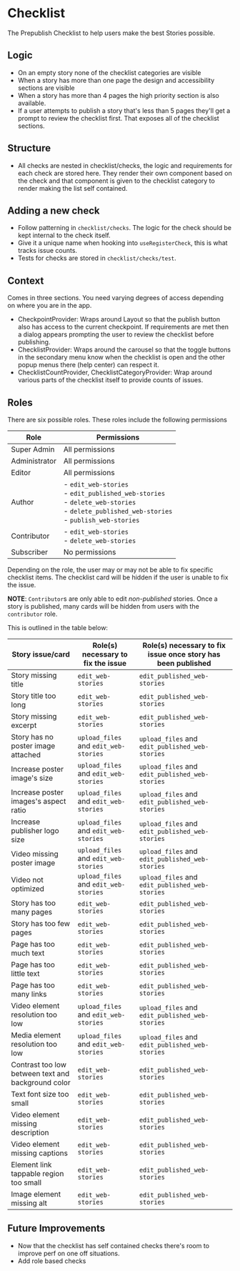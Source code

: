 # Checklist 

The Prepublish Checklist to help users make the best Stories possible.

## Logic 

- On an empty story none of the checklist categories are visible
- When a story has more than one page the design and accessibility  sections are visible
- When a story has more than 4 pages the high  priority section is also available. 
- If a user attempts to publish a story that's less than 5 pages they'll get a prompt to review the checklist first. That exposes all of the checklist sections. 

## Structure

- All checks are nested in checklist/checks, the logic and requirements for each check are stored here. They render their own component based on the  check and that component is given  to the checklist category to render making the list self contained.

## Adding a new check

- Follow patterning in `checklist/checks`. The logic for the check should be kept internal to the check itself. 
- Give it a unique name when hooking into `useRegisterCheck`, this is what tracks issue counts.
- Tests for checks are stored in `checklist/checks/test`. 

## Context

Comes in three sections. You need varying degrees of access depending on where you are in the app. 

- CheckpointProvider: Wraps around Layout so that the publish  button also has access to the current checkpoint. If requirements are met then a dialog appears prompting the  user to review the checklist before publishing.
- ChecklistProvider: Wraps around the carousel so that the toggle buttons in the secondary menu know when the checklist is open and the other popup menus there (help center) can respect it. 
- ChecklistCountProvider, ChecklistCategoryProvider: Wrap around various parts of the checklist itself to provide counts of issues.

## Roles

There are six possible roles. These roles include the following permissions

|Role|Permissions|
|--|--|
|Super Admin|All permissions|
|Administrator|All permissions|
|Editor|All permissions|
|Author|- `edit_web-stories`<br/>- `edit_published_web-stories` <br/>- `delete_web-stories`<br/>- `delete_published_web-stories`<br/>- `publish_web-stories`|
|Contributor|- `edit_web-stories`<br/>- `delete_web-stories`|
|Subscriber|No permissions|

Depending on the role, the user may or may not be able to fix specific checklist items. The checklist card will be hidden if the user is unable to fix the issue.

**NOTE**: `Contributor`s are only able to edit _non-published_ stories. Once a story is published, many cards will be hidden from users with the `contributor` role.

This is outlined in the table below:

|Story issue/card|Role(s) necessary to fix the issue|Role(s) necessary to fix issue once story has been published|
|--|--|--|
|Story missing title|`edit_web-stories`|`edit_published_web-stories`|
|Story title too long|`edit_web-stories`|`edit_published_web-stories`|
|Story missing excerpt|`edit_web-stories`|`edit_published_web-stories`|
|Story has no poster image attached|`upload_files` and `edit_web-stories`|`upload_files` and `edit_published_web-stories`|
|Increase poster image's size|`upload_files` and `edit_web-stories`|`upload_files` and `edit_published_web-stories`|
|Increase poster images's aspect ratio|`upload_files` and `edit_web-stories`|`upload_files` and `edit_published_web-stories`|
|Increase publisher logo size|`upload_files` and `edit_web-stories`|`upload_files` and `edit_published_web-stories`|
|Video missing poster image|`upload_files` and `edit_web-stories`|`upload_files` and `edit_published_web-stories`|
|Video not optimized|`upload_files` and `edit_web-stories`|`upload_files` and `edit_published_web-stories`|
|Story has too many pages|`edit_web-stories`|`edit_published_web-stories`|
|Story has too few pages|`edit_web-stories`|`edit_published_web-stories`|
|Page has too much text|`edit_web-stories`|`edit_published_web-stories`|
|Page has too little text|`edit_web-stories`|`edit_published_web-stories`|
|Page has too many links|`edit_web-stories`|`edit_published_web-stories`|
|Video element resolution too low|`upload_files` and `edit_web-stories`|`upload_files` and `edit_published_web-stories`|
|Media element resolution too low|`upload_files` and `edit_web-stories`|`upload_files` and `edit_published_web-stories`|
|Contrast too low between text and background color|`edit_web-stories`|`edit_published_web-stories`|
|Text font size too small|`edit_web-stories`|`edit_published_web-stories`|
|Video element missing description|`edit_web-stories`|`edit_published_web-stories`|
|Video element missing captions|`edit_web-stories`|`edit_published_web-stories`|
|Element link tappable region too small|`edit_web-stories`|`edit_published_web-stories`|
|Image element missing alt|`edit_web-stories`|`edit_published_web-stories`|

## Future  Improvements

- Now that the checklist has self contained checks there's room to improve perf on one off situations. 
- Add role based checks 
